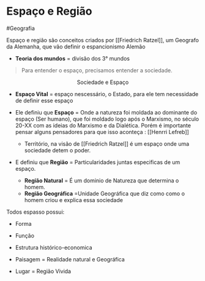 # Espaço e Região
#Geografia

Espaço e região são conceitos criados por [[Friedrich Ratzel]], um Geografo da Alemanha, que vão definir o espancionismo Alemão

* **Teoria dos mundos** = divisão dos 3° mundos

> Para entender o espaço, precisamos entender a sociedade. 

<p style="text-align: center" > Sociedade e  Espaço </p>

* **Espaço Vital** = espaço nescessário, o Estado, para ele tem necessidade de definir esse espaço

* Ele definiu que **Espaço** = Onde a natureza foi moldada ao dominante do espaço (Ser humano), que foi moldado logo após o Marxismo, no século 20-XX com as ideias do Marxismo e da Dialética. Porém é importante pensar alguns pensadores para que isso aconteça :   [[Henrri Lefreb]]
	* Território, na visão de [[Friedrich Ratzel]] é um espaço onde uma sociedade detem o poder.
* E definiu que **Região** = Particularidades juntas especificas de um espaço.
	* **Região Natural** = É um dominio de Natureza que determina o homem.
	* **Região Geográfica** =Unidade Geográfica que diz como como o homem criou e explica essa sociedade 

Todos espasso possui:
* Forma
* Função
* Estrutura histórico-economica

* Paisagem = Realidade natural e Geográfica
* Lugar = Região Vivida


